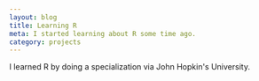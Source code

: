 ```yaml
---
layout: blog
title: Learning R
meta: I started learning about R some time ago.
category: projects
---
```


I learned R by doing a specialization via John Hopkin's University.